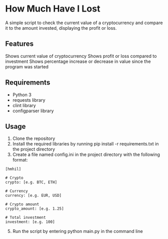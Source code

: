 # How Much Have I Lost
A simple script to check the current value of a cryptocurrency and compare it to the amount invested, displaying the profit or loss.

## Features
Shows current value of cryptocurrency
Shows profit or loss compared to investment
Shows percentage increase or decrease in value since the program was started
## Requirements
- Python 3
- requests library
- clint library
- configparser library
## Usage
1. Clone the repository
2. Install the required libraries by running pip install -r requirements.txt in the project directory
3. Create a file named config.ini in the project directory with the following format:
```
[hmhil]

# Crypto
crypto: [e.g. BTC, ETH]

# Currency
currency: [e.g. EUR, USD]

# Crypto amount
crypto_amount: [e.g. 1.25]

# Total investment
investment: [e.g. 100]
```
5. Run the script by entering python main.py in the command line
